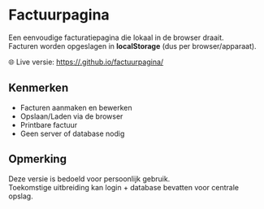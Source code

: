 # Factuurpagina

Een eenvoudige facturatiepagina die lokaal in de browser draait.  
Facturen worden opgeslagen in **localStorage** (dus per browser/apparaat).  

🌐 Live versie: [https://<jouw-user>.github.io/factuurpagina/](https://<jouw-user>.github.io/factuurpagina/)

## Kenmerken
- Facturen aanmaken en bewerken
- Opslaan/Laden via de browser
- Printbare factuur
- Geen server of database nodig

## Opmerking
Deze versie is bedoeld voor persoonlijk gebruik.  
Toekomstige uitbreiding kan login + database bevatten voor centrale opslag.
